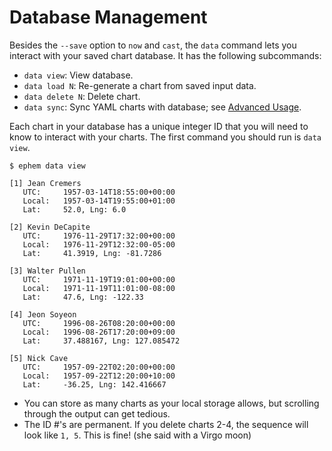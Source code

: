 # Database Management

Besides the `--save` option to `now` and `cast`, the `data` command lets you interact with your saved chart database. It has the following subcommands:

- `data view`: View database.
- `data load N`: Re-generate a chart from saved input data.
- `data delete N`: Delete chart.
- `data sync`: Sync YAML charts with database; see [Advanced Usage](./60-advanced-usage).

Each chart in your database has a unique integer ID that you will need to know to interact with your charts. The first command you should run is `data view`.

```
$ ephem data view

[1] Jean Cremers
   UTC:     1957-03-14T18:55:00+00:00
   Local:   1957-03-14T19:55:00+01:00
   Lat:     52.0, Lng: 6.0

[2] Kevin DeCapite
   UTC:     1976-11-29T17:32:00+00:00
   Local:   1976-11-29T12:32:00-05:00
   Lat:     41.3919, Lng: -81.7286

[3] Walter Pullen
   UTC:     1971-11-19T19:01:00+00:00
   Local:   1971-11-19T11:01:00-08:00
   Lat:     47.6, Lng: -122.33

[4] Jeon Soyeon
   UTC:     1996-08-26T08:20:00+00:00
   Local:   1996-08-26T17:20:00+09:00
   Lat:     37.488167, Lng: 127.085472

[5] Nick Cave
   UTC:     1957-09-22T02:20:00+00:00
   Local:   1957-09-22T12:20:00+10:00
   Lat:     -36.25, Lng: 142.416667
```

- You can store as many charts as your local storage allows, but scrolling through the output can get tedious.
- The ID #'s are permanent. If you delete charts 2-4, the sequence will look like `1, 5`. This is fine! (she said with a Virgo moon)

